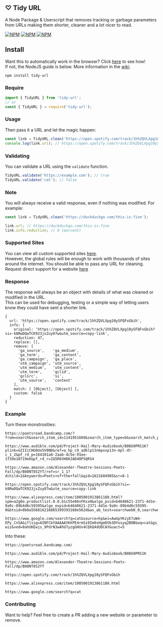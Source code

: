 ## ♡ Tidy URL

A Node Package & Userscript that removes tracking or garbage parameters from URLs making them shorter, cleaner and a lot nicer to read.

[![NPM](https://img.shields.io/npm/v/tidy-url)](https://www.npmjs.com/package/tidy-url)
[![NPM](https://img.shields.io/npm/dt/tidy-url)](https://www.npmjs.com/package/tidy-url)
[![NPM](https://img.shields.io/npm/types/tidy-url)](https://www.npmjs.com/package/tidy-url)

## Install

Want this to automatically work in the browser? Click [here](https://github.com/DrKain/tidy-url/wiki/Userscript) to see how!  
If not, the NodeJS guide is below. More information in the [wiki](https://github.com/DrKain/tidy-url/wiki).

```
npm install tidy-url
```

### Require

```js
import { TidyURL } from 'tidy-url';
// or
const { TidyURL } = require('tidy-url');
```

### Usage

Then pass it a URL and let the magic happen:

```js
const link = TidyURL.clean('https://open.spotify.com/track/1hhZQVLXpg10ySFQFxGbih?si=-k8RwDQwTCK923jxZuy07w&utm_source=copy-link');
console.log(link.url); // https://open.spotify.com/track/1hhZQVLXpg10ySFQFxGbih
```

### Validating

You can validate a URL using the `validate` function.

```js
TidyURL.validate('https://example.com'); // true
TidyURL.validate('cat'); // false
```

### Note

You will always receive a valid response, even if nothing was modified. For example:  
```js
const link = TidyURL.clean('https://duckduckgo.com/this-is-fine');

link.url; // https://duckduckgo.com/this-is-fine
link.info.reduction; // 0 (percent)
```

### Supported Sites

You can view all custom supported sites [here](https://github.com/DrKain/tidy-url/wiki/Supported-Sites).  
However, the global rules will be enough to work with thousands of sites around the internet. You should be able to pass any URL for cleaning.  
Request direct support for a website [here](https://github.com/DrKain/tidy-url/issues/new?assignees=&labels=&template=add-website.md&title=Website%3A+example.com)

### Response

The response will always be an object with details of what was cleaned or modified in the URL.  
This can be used for debugging, testing or a simple way of letting users know they could have sent a shorter link.

```
{
  url: 'https://open.spotify.com/track/1hhZQVLXpg10ySFQFxGbih',
  info: {
    original: 'https://open.spotify.com/track/1hhZQVLXpg10ySFQFxGbih?si=-k8RwDQwTCK923jxZuy07w&utm_source=copy-link',
    reduction: 47,
    replace: [],
    remove: [
      'ga_source',    'ga_medium',
      'ga_term',      'ga_content',
      'ga_campaign',  'ga_place',
      'utm_campaign', 'utm_source',
      'utm_medium',   'utm_content',
      'utm_term',     'gclid',
      'gclsrc',       'si',
      'utm_source',   'context'
    ],
    match: [ [Object], [Object] ],
    custom: false
  }
}
```

### Example

Turn these monstrosities:

```
https://poetsroad.bandcamp.com/?from=search&search_item_id=1141951669&search_item_type=b&search_match_part=%3F&search_page_id=1748155363&search_page_no=1&search_rank=1&search_sig=a9a9cbdfc454df7c2999f097dc8a216b

https://www.audible.com/pd/Project-Hail-Mary-Audiobook/B08G9PRS1K?plink=GZIIiCHG0Uo5V8ND&ref=a_hp_c9_adblp13nmpxxp13n-mpl-dt-c_1_2&pf_rd_p=164101a8-2aab-4c5e-91ee-1f39e10719e6&pf_rd_r=2Q5R6VH8HJAD48PSQRS4

https://www.amazon.com/Alexander-Theatre-Sessions-Poets-Fall/dp/B08NT852YT/ref=sr_1_1?dchild=1&keywords=Poets+of+the+fall&qid=1621684985&sr=8-1

https://open.spotify.com/track/1hhZQVLXpg10ySFQFxGbih?si=-k8RwDQwTCK923jxZuy07w&utm_source=copy-link

https://www.aliexpress.com/item/1005001913861188.html?spm=a2g0o.productlist.0.0.b1c55e86sFKsxH&algo_pvid=b4648621-2371-4d1e-9a9c-89b4d6c59395&algo_expid=b4648621-2371-4d1e-9a9c-89b4d6c59395-0&btsid=0b0a556816216865399393168e562d&ws_ab_test=searchweb0_0,searchweb201602_,searchweb201603_

https://www.google.com/search?q=cat&source=hp&ei=AwGpYKzyE7uW4-EPy_CnSA&iflsig=AINFCbYAAAAAYKkPE4rmSi0Im0sHgmOVb3DYosyq2B0B&oq=cat&gs_lcp=Cgdnd3Mtd2l6EAMyBQguEJMCMgIILjICCAAyAggAMgIILjICCAAyAggAMgIILjICCC4yAgguOggIABDqAhCPAToLCC4QxwEQowIQkwI6CAguEMcBEKMCUNgEWIQHYMwIaAFwAHgAgAHIAYgB2ASSAQMyLTOYAQCgAQGqAQdnd3Mtd2l6sAEK&sclient=gws-wiz&ved=0ahUKEwjs_9PdrN3wAhU7yzgGHUv4CQkQ4dUDCAY&uact=5
```

Into these:

```
https://poetsroad.bandcamp.com/

https://www.audible.com/pd/Project-Hail-Mary-Audiobook/B08G9PRS1K

https://www.amazon.com/Alexander-Theatre-Sessions-Poets-Fall/dp/B08NT852YT

https://open.spotify.com/track/1hhZQVLXpg10ySFQFxGbih

https://www.aliexpress.com/item/1005001913861188.html

https://www.google.com/search?q=cat
```

### Contributing

Want to help? Feel free to create a PR adding a new website or parameter to remove.

